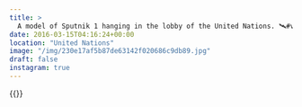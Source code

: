 ```yaml
---
title: >
  A model of Sputnik 1 hanging in the lobby of the United Nations. 🛰#vsco #VSCOfilm #nyc
date: 2016-03-15T04:16:24+00:00
location: "United Nations"
image: "/img/230e17af5b87de63142f020686c9db89.jpg"
draft: false
instagram: true
---
```


{{<photo src="/img/230e17af5b87de63142f020686c9db89.jpg">}}
